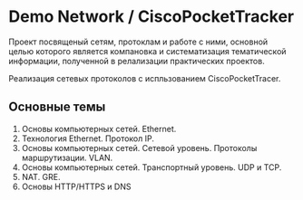 # Demo Network / CiscoPocketTracker

Проект посвященый сетям, протоклам и работе с ними, основной целью которого является компановка и систематизация тематической информации, полученной в релализации практических проектов.

Реализация сетевых протоколов с испльзованием CiscoPocketTracer.

## Основные темы

1. Основы компьютерных сетей. Ethernet.
2. Технология Ethernet. Протокол IP.
3. Основы компьютерных сетей. Сетевой уровень. Протоколы маршрутизации. VLAN.
4. Основы компьютерных сетей. Транспортный уровень. UDP и TCP.
5. NAT. GRE.
6. Основы HTTP/HTTPS и DNS
